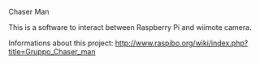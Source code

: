 Chaser Man



This is a software to interact between Raspberry Pi and wiimote camera.

Informations about this project: http://www.raspibo.org/wiki/index.php?title=Gruppo_Chaser_man

